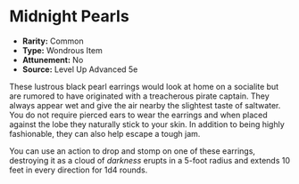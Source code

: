 # Midnight Pearls

- **Rarity:** Common
- **Type:** Wondrous Item
- **Attunement:** No
- **Source:** Level Up Advanced 5e

These lustrous black pearl earrings would look at home on a socialite but are rumored to have originated with a treacherous pirate captain. They always appear wet and give the air nearby the slightest taste of saltwater. You do not require pierced ears to wear the earrings and when placed against the lobe they naturally stick to your skin. In addition to being highly fashionable, they can also help escape a tough jam. 

You can use an action to drop and stomp on one of these earrings, destroying it as a cloud of _darkness_  erupts in a 5-foot radius and extends 10 feet in every direction for 1d4 rounds.
